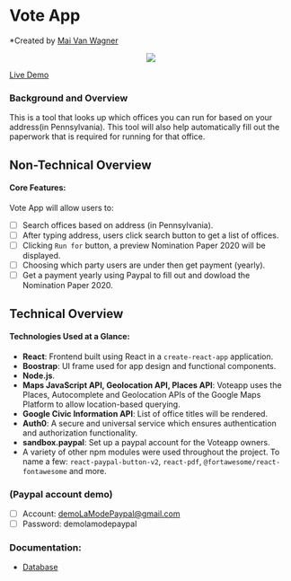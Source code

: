 # Vote App
*Created by <a href="https://github.com/Maivw" target="_blank">Mai Van Wagner

<p align="center">
  <img src="https://github.com/Maivw/VoteApp-client/blob/master/recordingVoteApp.gif?raw=true"/>
</p>

[Live Demo](https://voteappfront.herokuapp.com/)
### Background and Overview

This is a tool that looks up which offices you can run for based on your address(in Pennsylvania). This tool will also help automatically fill out the paperwork that is required for running for that office.

## Non-Technical Overview

#### Core Features: 

Vote App will allow users to:
- [ ] Search offices based on address (in Pennsylvania).
- [ ] After typing address, users click search button to get a list of offices.
- [ ] Clicking `Run for` button, a preview Nomination Paper 2020 will be displayed.
- [ ] Choosing which party users are under then get payment (yearly).
- [ ] Get a payment yearly using Paypal to fill out and dowload the Nomination Paper 2020.

## Technical Overview
#### Technologies Used at a Glance: 
* **React**: Frontend built using React in a `create-react-app` application. 
* **Boostrap**: UI frame used for app design and functional components.
* **Node.js**.
* **Maps JavaScript API, Geolocation API, Places API**: Voteapp uses the Places, Autocomplete and Geolocation APIs of the Google Maps Platform to allow location-based querying.
* **Google Civic Information API**: List of office titles will be rendered.
* **Auth0**: A secure and universal service which ensures authentication and authorization functionality.
* **sandbox.paypal**: Set up a paypal account for the Voteapp owners.
* A variety of other npm modules were used throughout the project. To name a few: `react-paypal-button-v2`, `react-pdf`, `@fortawesome/react-fontawesome` and more.

### (Paypal account demo)

- [ ] Account: demoLaModePaypal@gmail.com
- [ ] Password: demolamodepaypal

### Documentation:

- [Database](https://github.com/Maivw/VoteAppReBack)
